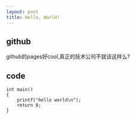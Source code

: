 ```yaml
---
layout: post
title: Hello, World!
---
```


## github

github的pages好cool,真正的技术公司不就该这样么?

## code

    int main()
    {
        printf("hello world\n");
        return 0;
    }
